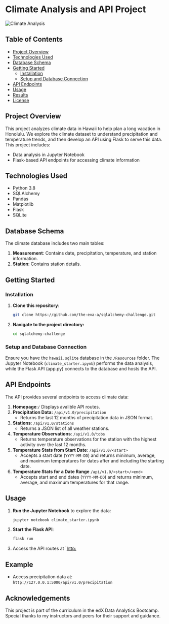 # Climate Analysis and API Project

![Climate Analysis](https://yourimageurl.com) <!-- Optional: Add an image related to the project -->

## Table of Contents
- [Project Overview](#project-overview)
- [Technologies Used](#technologies-used)
- [Database Schema](#database-schema)
- [Getting Started](#getting-started)
  - [Installation](#installation)
  - [Setup and Database Connection](#setup-and-database-connection)
- [API Endpoints](#api-endpoints)
- [Usage](#usage)
- [Results](#results)
- [License](#license)

## Project Overview
This project analyzes climate data in Hawaii to help plan a long vacation in Honolulu. We explore the climate dataset to understand precipitation and temperature trends, and then develop an API using Flask to serve this data. This project includes:
- Data analysis in Jupyter Notebook
- Flask-based API endpoints for accessing climate information

## Technologies Used
- Python 3.8
- SQLAlchemy
- Pandas
- Matplotlib
- Flask
- SQLite

## Database Schema
The climate database includes two main tables:
1. **Measurement**: Contains date, precipitation, temperature, and station information.
2. **Station**: Contains station details.

## Getting Started

### Installation
1. **Clone this repository**:
   ```bash
   git clone https://github.com/the-eva-a/sqlalchemy-challenge.git
   ```
2. **Navigate to the project directory:**
    ```bash
    cd sqlalchemy-challenge
    ```
### Setup and Database Connection
Ensure you have the `hawaii.sqlite` database in the `/Resources` folder. The Jupyter Notebook (`climate_starter.ipynb`) performs the data analysis, while the Flask API (app.py) connects to the database and hosts the API. 

## API Endpoints
The API provides several endpoints to access climate data:
1. **Homepage**:`/`
    Displays avalible API routes.
2. **Precipitation Data:** `/api/v1.0/precipitation`
    - Returns the last 12 months of precipitation data in JSON format.
3. **Stations**: `/api/v1.0/stations`
    - Returns a JSON list of all weather stations.
4. **Temperature Observations**: `/api/v1.0/tobs`
    - Returns temperature observations for the station with the highest activity over 
    the last 12 months. 
5. **Temperature Stats from Start Date**: `/api/v1.0/<start>`
    - Accepts a start date (`YYYY-MM-DD`) and returns minimum, average, and maximum 
    temperatures for dates after and including the starting date.
6. **Temperature Stats for a Date Range** `/api/v1.0/<start>/<end>`
    - Accepts start and end dates (`YYYY-MM-DD`) and returns minimum, average, and maximum
    temperatures for that range. 

## Usage
1. **Run the Jupyter Notebook** to explore the data:
    ``` bash
    jupyter notebook climate_starter.ipynb
    ```
2. **Start the Flask API**:
    ``` bash
    flask run
    ```
3. Access the API routes at `[http:](http://127.0.0.1:5000/)

## Example
- Access precipitation data at: `http://127.0.0.1:5000/api/v1.0/precipitation`

## Acknowledgements
This project is part of the curriculum in the edX Data Analytics Bootcamp. Special thanks to my instructors and peers for their support and guidance.

